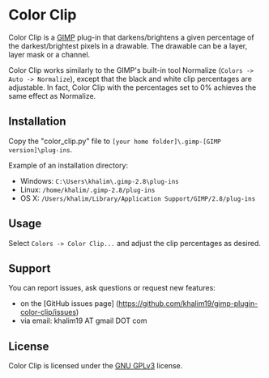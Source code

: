 Color Clip
==========

Color Clip is a [GIMP](https://www.gimp.org/) plug-in that darkens/brightens a
given percentage of the darkest/brightest pixels in a drawable. The drawable can
be a layer, layer mask or a channel.

Color Clip works similarly to the GIMP's built-in tool Normalize
(`Colors -> Auto -> Normalize`), except that the black and white clip percentages
are adjustable. In fact, Color Clip with the percentages set to 0% achieves the
same effect as Normalize.


Installation
------------

Copy the "color_clip.py" file to
`[your home folder]\.gimp-[GIMP version]\plug-ins`.

Example of an installation directory: 
* Windows: `C:\Users\khalim\.gimp-2.8\plug-ins`
* Linux: `/home/khalim/.gimp-2.8/plug-ins`
* OS X: `/Users/khalim/Library/Application Support/GIMP/2.8/plug-ins`


Usage
-----

Select `Colors -> Color Clip...` and adjust the clip percentages as desired.


Support
-------

You can report issues, ask questions or request new features:
* on the [GitHub issues page]
  (https://github.com/khalim19/gimp-plugin-color-clip/issues)
* via email: khalim19 AT gmail DOT com


License
-------

Color Clip is licensed under the
[GNU GPLv3](http://www.gnu.org/licenses/gpl-3.0.html) license.
